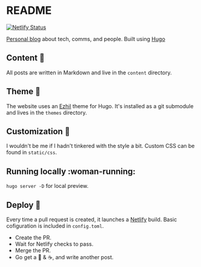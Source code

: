 # README

[![Netlify Status](https://api.netlify.com/api/v1/badges/402b1b31-65aa-4d2e-8e1f-975e42c76af4/deploy-status)](https://app.netlify.com/sites/quizzical-stonebraker-325779/deploys)

[Personal blog](https://dariagrudzien.com/) about tech, comms, and people. Built using [Hugo](https://gohugo.io/)

## Content :memo:

All posts are written in Markdown and live in the `content` directory.

## Theme :art:

The website uses an [Ezhil](https://github.com/vividvilla/ezhil) theme for Hugo. It's installed as a git submodule and lives in the `themes` directory.

## Customization :hibiscus:

I wouldn't be me if I hadn't tinkered with the style a bit. Custom CSS can be found in `static/css`.

## Running locally :woman-running:

`hugo server -D` for local preview.

## Deploy :rocket:

Every time a pull request is created, it launches a [Netlify](https://www.netlify.com/) build. Basic cofiguration is included in `config.toml`.

* Create the PR.
* Wait for Netlify checks to pass.
* Merge the PR.
* Go get a :cake: & :coffee:, and write another post.
